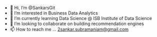 - 👋 Hi, I’m @SankarsGit
- 👀 I’m interested in Business Data Analytics
- 🌱 I’m currently learning Data Science @ ISB Institute of Data Science
- 💞️ I’m looking to collaborate on building recommendation engines
- 📫 How to reach me ... 2sankar.subramaniam@gmail.com


<!---
SankarsGit/SankarsGit is a ✨ special ✨ repository because its `README.md` (this file) appears on your GitHub profile.
You can click the Preview link to take a look at your changes.
--->
